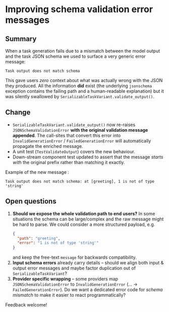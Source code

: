 # Improving schema validation error messages

## Summary

When a task generation fails due to a mismatch between the model output and the task JSON schema we used to surface a very generic error message:

```
Task output does not match schema
```

This gave users *zero* context about what was actually wrong with the JSON they
produced.  All the information **did** exist (the underlying `jsonschema`
exception contains the failing path and a human-readable explanation) but it was
silently swallowed by `SerializableTaskVariant.validate_output()`.

## Change

* `SerializableTaskVariant.validate_output()` now re-raises
  `JSONSchemaValidationError` **with the original validation message appended**.
  The call-sites that convert this error into `InvalidGenerationError` /
  `FailedGenerationError` will automatically propagate the enriched message.
* A unit test (`TestValidateOutput`) covers the new behaviour.
* Down-stream component test updated to assert that the message *starts with*
  the original prefix rather than matching it exactly.

Example of the new message :

```
Task output does not match schema: at [greeting], 1 is not of type 'string'
```

## Open questions

1. **Should we expose the whole validation path to end users?**
   In some situations the schema can be large/complex and the raw message might
   be hard to parse.  We could consider a more structured payload, e.g.
   ```json
   {
     "path": "greeting",
     "error": "1 is not of type 'string'"
   }
   ```
   and keep the free-text `message` for backwards compatibility.
2. **Input schema errors** already carry details – should we align both input &
   output error messages and maybe factor duplication out of
   `SerializableTaskVariant`?
3. **Provider specific wrapping** – some providers map
   `JSONSchemaValidationError` to `InvalidGenerationError` (… →
   `FailedGenerationError`).  Do we want a dedicated error code for *schema
   mismatch* to make it easier to react programmatically?

Feedback welcome!